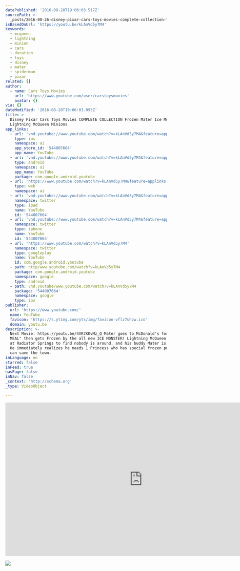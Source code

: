 ```yaml
---
datePublished: '2016-08-28T19:06:03.517Z'
sourcePath: >-
  _posts/2016-08-26-disney-pixar-cars-toys-movies-complete-collection-frozen-mat.md
isBasedOnUrl: 'https://youtu.be/kLAnVd5y7M4'
keywords:
  - mcqueen
  - lightning
  - minion
  - cars
  - duration
  - toys
  - disney
  - mater
  - spiderman
  - pixar
related: []
author:
  - name: Cars Toys Movies
    url: 'https://www.youtube.com/user/carstoysmovies'
    avatar: {}
via: {}
dateModified: '2016-08-28T19:06:03.093Z'
title: >-
  Disney Pixar Cars Toys Movies COMPLETE COLLECTION Frozen Mater Ice Monster
  Lightning McQueen Minions
app_links:
  - url: 'vnd.youtube://www.youtube.com/watch?v=kLAnVd5y7M4&feature=applinks'
    type: ios
    namespace: ai
    app_store_id: '544007664'
    app_name: YouTube
  - url: 'vnd.youtube://www.youtube.com/watch?v=kLAnVd5y7M4&feature=applinks'
    type: android
    namespace: ai
    app_name: YouTube
    package: com.google.android.youtube
  - url: 'https://www.youtube.com/watch?v=kLAnVd5y7M4&feature=applinks'
    type: web
    namespace: ai
  - url: 'vnd.youtube://www.youtube.com/watch?v=kLAnVd5y7M4&feature=applinks'
    namespace: twitter
    type: ipad
    name: YouTube
    id: '544007664'
  - url: 'vnd.youtube://www.youtube.com/watch?v=kLAnVd5y7M4&feature=applinks'
    namespace: twitter
    type: iphone
    name: YouTube
    id: '544007664'
  - url: 'https://www.youtube.com/watch?v=kLAnVd5y7M4'
    namespace: twitter
    type: googleplay
    name: YouTube
    id: com.google.android.youtube
  - path: http/www.youtube.com/watch?v=kLAnVd5y7M4
    package: com.google.android.youtube
    namespace: google
    type: android
  - path: vnd.youtube/www.youtube.com/watch?v=kLAnVd5y7M4
    package: '544007664'
    namespace: google
    type: ios
publisher:
  url: 'https://www.youtube.com/'
  name: YouTube
  favicon: 'https://s.ytimg.com/yts/img/favicon-vflz7uhzw.ico'
  domain: youtu.be
description: >-
  Next Movie: https://youtu.be/4VR7KKvMz_Q Mater goes to McDonald's for a "HAPPY
  MEAL" then gets Frozen by the all new ICE MONSTER! Lightning McQueen arrives
  at Radiator Springs to find nobody is around, and his buddy Mater is frozen.
  He immediately realizes he needs 1 Princess who has special frozen powers that
  can save the town.
inLanguage: en
starred: false
inFeed: true
hasPage: false
inNav: false
_context: 'http://schema.org'
_type: VideoObject

---
```

<iframe src="https://cdn.embedly.com/widgets/media.html?src=https%3A%2F%2Fwww.youtube.com%2Fembed%2FkLAnVd5y7M4%3Ffeature%3Doembed&amp;url=http%3A%2F%2Fwww.youtube.com%2Fwatch%3Fv%3DkLAnVd5y7M4&amp;image=https%3A%2F%2Fi.ytimg.com%2Fvi%2FkLAnVd5y7M4%2Fhqdefault.jpg&amp;key=b7d04c9b404c499eba89ee7072e1c4f7&amp;type=text%2Fhtml&amp;schema=youtube" width="854" height="480" scrolling="no" frameborder="0" allowfullscreen="" style=""></iframe>

![](https://the-grid-user-content.s3-us-west-2.amazonaws.com/1a6948c3-799d-4344-af9c-32ca11499449.jpg)